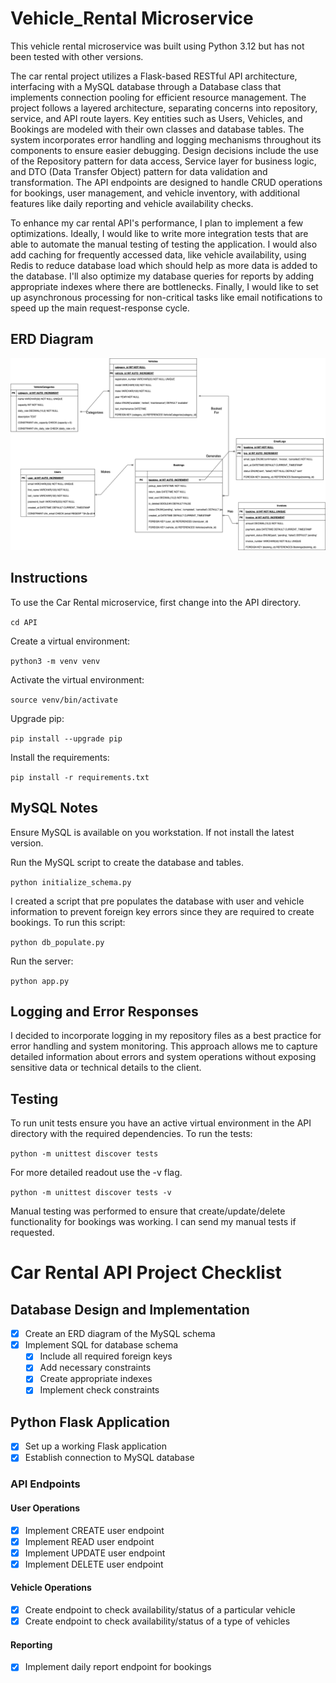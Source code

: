 # Vehicle_Rental Microservice

This vehicle rental microservice was built using Python 3.12 but has not been tested with other versions. 

The car rental project utilizes a Flask-based RESTful API architecture, interfacing with a MySQL database through a  Database class that implements connection pooling for efficient resource management. The project follows a layered architecture, separating concerns into repository, service, and API route layers. Key entities such as Users, Vehicles, and Bookings are modeled with their own classes and database tables. The system incorporates error handling and logging mechanisms throughout its components to ensure easier debugging. Design decisions include the use of the Repository pattern for data access, Service layer for business logic, and DTO (Data Transfer Object) pattern for data validation and transformation. The API endpoints are designed to handle CRUD operations for bookings, user management, and vehicle inventory, with additional features like daily reporting and vehicle availability checks. 

To enhance my car rental API's performance, I plan to implement a few optimizations. Ideally, I would like to write more integration tests that are able to automate the manual testing of testing the application. I would also add caching for frequently accessed data, like vehicle availability, using Redis to reduce database load which should help as more data is added to the database. I'll also optimize my database queries for reports by adding appropriate indexes where there are bottlenecks. Finally, I would like to set up asynchronous processing for non-critical tasks like email notifications to speed up the main request-response cycle. 

## ERD Diagram

![ERD Diagram](img/ERD_Car_Rental.png)


## Instructions

To use the Car Rental microservice, first change into the API directory.

`cd API`

 Create a virtual environment:

 `python3 -m venv venv`

 Activate the virtual environment:

 `source venv/bin/activate`

 Upgrade pip:

 `pip install --upgrade pip`

 Install the requirements:

`pip install -r requirements.txt` 

## MySQL Notes

Ensure MySQL is available on you workstation. 
If not install the latest version. 

Run the MySQL script to create the database and tables.

`python initialize_schema.py`

I created a script that pre populates the database with user and vehicle information to prevent
foreign key errors since they are required to create bookings. To run this script:

`python db_populate.py`

Run the server:

`python app.py`

## Logging and Error Responses

I decided to incorporate logging in my repository files as a best practice for error handling and system monitoring. This approach allows me to capture detailed information about errors and system operations without exposing sensitive data or technical details to the client. 

## Testing

To run unit tests ensure you have an active virtual environment in the API directory 
with the required dependencies. To run the tests:

`python -m unittest discover tests`

For more detailed readout use the -v flag. 

`python -m unittest discover tests -v`

Manual testing was performed to ensure that create/update/delete functionality for bookings was working. I can send 
my manual tests if requested. 

# Car Rental API Project Checklist

## Database Design and Implementation
- [x] Create an ERD diagram of the MySQL schema
- [x] Implement SQL for database schema
  - [x] Include all required foreign keys
  - [x] Add necessary constraints
  - [x] Create appropriate indexes
  - [x] Implement check constraints

## Python Flask Application
- [x] Set up a working Flask application
- [x] Establish connection to MySQL database

### API Endpoints
#### User Operations
- [x] Implement CREATE user endpoint
- [x] Implement READ user endpoint
- [x] Implement UPDATE user endpoint
- [x] Implement DELETE user endpoint

#### Vehicle Operations
- [x] Create endpoint to check availability/status of a particular vehicle
- [x] Create endpoint to check availability/status of a type of vehicles

#### Reporting
- [x] Implement daily report endpoint for bookings






